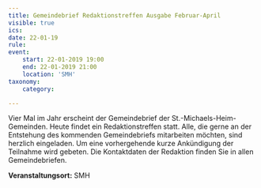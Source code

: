 ```yaml
---
title: Gemeindebrief Redaktionstreffen Ausgabe Februar-April
visible: true
ics: 
date: 22-01-19
rule: 
event:
	start: 22-01-2019 19:00
	end: 22-01-2019 21:00
	location: 'SMH'
taxonomy:
	category: 

---
```

Vier Mal im Jahr erscheint der Gemeindebrief der St.-Michaels-Heim-Gemeinden. Heute findet ein Redaktionstreffen statt. Alle, die gerne an der Entstehung des kommenden Gemeindebriefs mitarbeiten möchten, sind herzlich eingeladen. Um eine vorhergehende kurze Ankündigung der Teilnahme wird gebeten. Die Kontaktdaten der Redaktion finden Sie in allen Gemeindebriefen.


**Veranstaltungsort:** SMH


